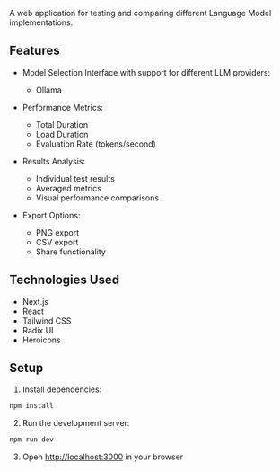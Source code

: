 A web application for testing and comparing different Language Model implementations.

## Features

- Model Selection Interface with support for different LLM providers:
  - Ollama

- Performance Metrics:
  - Total Duration
  - Load Duration
  - Evaluation Rate (tokens/second)

- Results Analysis:
  - Individual test results
  - Averaged metrics
  - Visual performance comparisons

- Export Options:
  - PNG export
  - CSV export
  - Share functionality

## Technologies Used

- Next.js
- React
- Tailwind CSS
- Radix UI
- Heroicons

## Setup

1. Install dependencies:
```bash
npm install
```

2. Run the development server:
```bash
npm run dev
```

3. Open [http://localhost:3000](http://localhost:3000) in your browser
